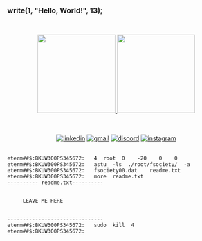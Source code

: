 ### write(1, "Hello, World!", 13);

##

<div align="center"><br>
	<a href="https://github.com/araggohnxd">
		<img height="180em" src="https://github-readme-stats.vercel.app/api?username=araggohnxd&count_private=true&show_icons=true&theme=jolly&bg_color=10,291B3E,8A2BE2">
		<img height="180em" src="https://github-readme-stats.vercel.app/api/top-langs/?username=araggohnxd&layout=compact&theme=jolly&bg_color=100,8A2BE2,291B3E">
	</a>
</div>

##

<div align="center"><br>
	<a href="https://www.linkedin.com/in/moliveirac/" target="_blank"><img alt="linkedin" src="https://img.shields.io/badge//-moliveirac-8A2BE2?labelColor=291B3E&style=for-the-badge&logo=linkedin&logoColor=8A2BE2"></a>
	<a href="mailto:moliveiracdev@gmail.com" target="_blank"><img alt="gmail" src="https://img.shields.io/badge/moliveiracdev-@gmail.com-8A2BE2?labelColor=291B3E&style=for-the-badge&logo=gmail&logoColor=8A2BE2"></a>
	<a href="https://discord.com/users/207233878283386884" target="_blank"><img alt="discord" src="https://img.shields.io/badge/araggohnxd-%236833-8A2BE2?labelColor=291B3E&style=for-the-badge&logo=discord&logoColor=8A2BE2"></a>
	<a href="https://www.instagram.com/araggohnxd/" target="_blank"><img alt="instagram" src="https://img.shields.io/badge//-araggohnxd-8A2BE2?labelColor=291B3E&style=for-the-badge&logo=instagram&logoColor=8A2BE2"></a>
</div><br>
		
```
eterm##$:BKUW300PS345672:	4  root  0    -20    0    0
eterm##$:BKUW300PS345672:	astu  -ls  ./root/fsociety/  -a
eterm##$:BKUW300PS345672:	fsociety00.dat    readme.txt
eterm##$:BKUW300PS345672:	more  readme.txt
---------- readme.txt----------


	 LEAVE ME HERE


-------------------------------
eterm##$:BKUW300PS345672:	sudo  kill  4
eterm##$:BKUW300PS345672:	
```
